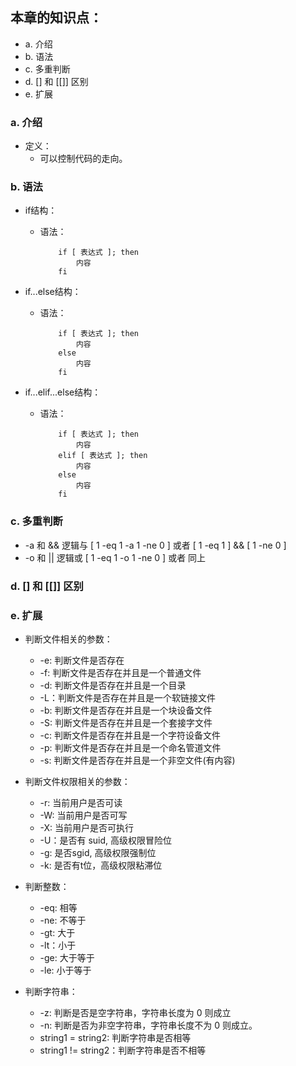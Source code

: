 ## 本章的知识点：
- a. 介绍
- b. 语法
- c. 多重判断
- d. [] 和 [[]] 区别
- e. 扩展

### a. 介绍
- 定义：
    - 可以控制代码的走向。

### b. 语法
- if结构：
    - 语法：
        ```
            if [ 表达式 ]; then
                内容
            fi
        ```

- if...else结构：
    - 语法：
        ```
            if [ 表达式 ]; then
                内容
            else 
                内容
            fi
        ```
    
- if...elif...else结构：
    - 语法：
        ```
            if [ 表达式 ]; then
                内容
            elif [ 表达式 ]; then
                内容
            else 
                内容
            fi
        ```

### c. 多重判断
- -a 和 && 逻辑与 [ 1 -eq 1 -a 1 -ne 0 ] 或者 [ 1 -eq 1 ] && [ 1 -ne 0 ]
- -o 和 || 逻辑或 [ 1 -eq 1 -o 1 -ne 0 ] 或者  同上

### d. [] 和 [[]] 区别

### e. 扩展
- 判断文件相关的参数：
    - -e: 判断文件是否存在
    - -f: 判断文件是否存在并且是一个普通文件
    - -d: 判断文件是否存在并且是一个目录
    - -L：判断文件是否存在并且是一个软链接文件
    - -b: 判断文件是否存在并且是一个块设备文件
    - -S: 判断文件是否存在并且是一个套接字文件
    - -c: 判断文件是否存在并且是一个字符设备文件
    - -p: 判断文件是否存在并且是一个命名管道文件
    - -s: 判断文件是否存在并且是一个非空文件(有内容)

- 判断文件权限相关的参数：
    - -r: 当前用户是否可读
    - -W: 当前用户是否可写
    - -X: 当前用户是否可执行 
    - -U：是否有 suid, 高级权限冒险位
    - -g: 是否sgid, 高级权限强制位
    - -k: 是否有t位，高级权限粘滞位

- 判断整数：
    - -eq: 相等
    - -ne: 不等于
    - -gt: 大于
    - -lt：小于
    - -ge: 大于等于
    - -le: 小于等于


- 判断字符串：
    - -z: 判断是否是空字符串，字符串长度为 0 则成立
    - -n: 判断是否为非空字符串，字符串长度不为 0 则成立。
    - string1 = string2: 判断字符串是否相等
    - string1 != string2：判断字符串是否不相等